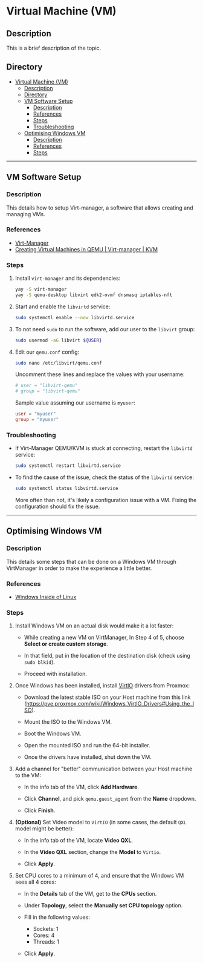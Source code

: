 # Virtual Machine (VM)

## Description

This is a brief description of the topic.

## Directory

- [Virtual Machine (VM)](#virtual-machine-vm)
  - [Description](#description)
  - [Directory](#directory)
  - [VM Software Setup](#vm-software-setup)
    - [Description](#description-1)
    - [References](#references)
    - [Steps](#steps)
    - [Troubleshooting](#troubleshooting)
  - [Optimising Windows VM](#optimising-windows-vm)
    - [Description](#description-2)
    - [References](#references-1)
    - [Steps](#steps-1)

---

## VM Software Setup

### Description

This details how to setup Virt-manager, a software that allows creating and managing VMs.

### References

- [Virt-Manager](https://wiki.archlinux.org/title/Virt-Manager)
- [Creating Virtual Machines in QEMU | Virt-manager | KVM](https://youtu.be/jLRmVNWOrgo)

### Steps

1. Install `virt-manager` and its dependencies:

    ```sh
    yay -S virt-manager
    yay -S qemu-desktop libvirt edk2-ovmf dnsmasq iptables-nft
    ```

2. Start and enable the `libvirtd` service:

    ```sh
    sudo systemctl enable --now libvirtd.service
    ```

3. To not need `sudo` to run the software, add our user to the `libvirt` group:

    ```sh
    sudo usermod -aG libvirt ${USER}
    ```

4. Edit our `qemu.conf` config:

    ```sh
    sudo nano /etc/libvirt/qemu.conf
    ```

    Uncomment these lines and replace the values with your username:

    ```conf
    # user = "libvirt-qemu"
    # group = "libvirt-qemu"
    ```

    Sample value assuming our username is `myuser`:

    ```conf
    user = "myuser"
    group = "myuser"
    ```

### Troubleshooting

- If Virt-Manager QEMU/KVM is stuck at connecting, restart the `libvirtd` service:

    ```sh
    sudo systemctl restart libvirtd.service
    ```

- To find the cause of the issue, check the status of the `libvirtd` service:

    ```sh
    sudo systemctl status libvirtd.service
    ```

    More often than not, it's likely a configuration issue with a VM. Fixing the configuration should fix the issue.

---

## Optimising Windows VM

### Description

This details some steps that can be done on a Windows VM through VirtManager in order to make the experience a little better.

### References

- [Windows Inside of Linux](https://youtu.be/6KqqNsnkDlQ)

### Steps

1. Install Windows VM on an actual disk would make it a lot faster:

   - While creating a new VM on VirtManager, In Step 4 of 5, choose **Select or create custom storage**.

   - In that field, put in the location of the destination disk (check using `sudo blkid`).

   - Proceed with installation.

2. Once Windows has been installed, install [VirtIO](https://pve.proxmox.com/wiki/Windows_VirtIO_Drivers#Using_the_ISO) drivers from Proxmox:

   - Download the latest stable ISO on your Host machine from this link (https://pve.proxmox.com/wiki/Windows_VirtIO_Drivers#Using_the_ISO).

   - Mount the ISO to the Windows VM.

   - Boot the Windows VM.

   - Open the mounted ISO and run the 64-bit installer.

   - Once the drivers have installed, shut down the VM.

3. Add a channel for "better" communication between your Host machine to the VM:

   - In the info tab of the VM, click **Add Hardware**.

   - Click **Channel**, and pick `qemu.guest_agent` from the **Name** dropdown.

   - Click **Finish**.

4. **(Optional)** Set Video model to `VirtIO` (in some cases, the default `QXL` model might be better):

   - In the info tab of the VM, locate **Video QXL**.

   - In the **Video QXL** section, change the **Model** to `Virtio`.

   - Click **Apply**.

5. Set CPU cores to a minimum of 4, and ensure that the Windows VM sees all 4 cores:

   - In the **Details** tab of the VM, get to the **CPUs** section.

   - Under **Topology**, select the **Manually set CPU topology** option.

   - Fill in the following values:
     - Sockets: 1
     - Cores: 4
     - Threads: 1

   - Click **Apply**.
